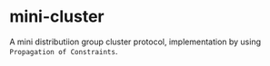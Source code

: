 # mini-cluster

A mini distributiion group cluster protocol, implementation by using `Propagation of Constraints`.
